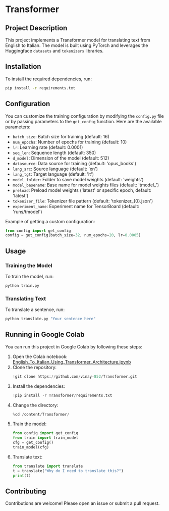 # Transformer

## Project Description
This project implements a Transformer model for translating text from English to Italian. The model is built using PyTorch and leverages the Huggingface `datasets` and `tokenizers` libraries.

## Installation
To install the required dependencies, run:
```bash
pip install -r requirements.txt
```

## Configuration
You can customize the training configuration by modifying the `config.py` file or by passing parameters to the `get_config` function. Here are the available parameters:

- `batch_size`: Batch size for training (default: 16)
- `num_epochs`: Number of epochs for training (default: 10)
- `lr`: Learning rate (default: 0.0001)
- `seq_len`: Sequence length (default: 350)
- `d_model`: Dimension of the model (default: 512)
- `datasource`: Data source for training (default: 'opus_books')
- `lang_src`: Source language (default: 'en')
- `lang_tgt`: Target language (default: 'it')
- `model_folder`: Folder to save model weights (default: 'weights')
- `model_basename`: Base name for model weights files (default: 'tmodel_')
- `preload`: Preload model weights ('latest' or specific epoch, default: 'latest')
- `tokenizer_file`: Tokenizer file pattern (default: 'tokenizer_{0}.json')
- `experiment_name`: Experiment name for TensorBoard (default: 'runs/tmodel')

Example of getting a custom configuration:
```python
from config import get_config
config = get_config(batch_size=32, num_epochs=20, lr=0.0005)
```

## Usage
### Training the Model
To train the model, run:
```bash
python train.py
```

### Translating Text
To translate a sentence, run:
```bash
python translate.py "Your sentence here"
```

## Running in Google Colab
You can run this project in Google Colab by following these steps:

1. Open the Colab notebook: [English_To_Italian_Using_Transformer_Architecture.ipynb](English_To_Italian_Using_Transformer_Architecture.ipynb)
2. Clone the repository:
    ```python
    !git clone https://github.com/vinay-852/Transformer.git
    ```
3. Install the dependencies:
    ```python
    !pip install -r Transformer/requirements.txt
    ```
4. Change the directory:
    ```python
    %cd /content/Transformer/
    ```
5. Train the model:
    ```python
    from config import get_config
    from train import train_model
    cfg = get_config()
    train_model(cfg)
    ```
6. Translate text:
    ```python
    from translate import translate
    t = translate("Why do I need to translate this?")
    print(t)
    ```

## Contributing
Contributions are welcome! Please open an issue or submit a pull request.
